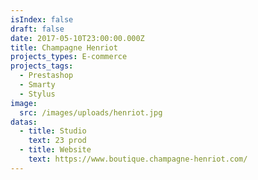 ```yaml
---
isIndex: false
draft: false
date: 2017-05-10T23:00:00.000Z
title: Champagne Henriot
projects_types: E-commerce
projects_tags:
  - Prestashop
  - Smarty
  - Stylus
image:
  src: /images/uploads/henriot.jpg
datas:
  - title: Studio
    text: 23 prod
  - title: Website
    text: https://www.boutique.champagne-henriot.com/
---
```

